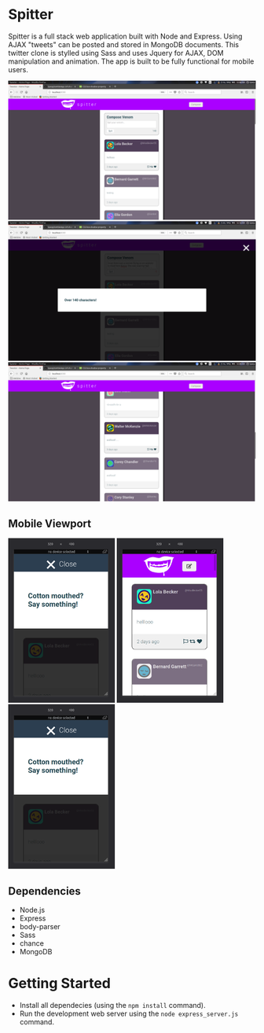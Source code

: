 # Spitter

Spitter is a full stack web application built with Node and Express. Using AJAX "tweets" can be posted and stored in MongoDB documents.
 This twitter clone is stylled using Sass and uses Jquery for AJAX, DOM manipulation and animation. 
 The app is built to be fully functional for mobile users.


!["Compose Messages"](https://github.com/Spezp/spitter/blob/master/docs/desktop-compose.png?raw=true)
!["Input validation"](https://github.com/Spezp/spitter/blob/master/docs/desktop-modal.png?raw=true)
!["Scroll"](https://github.com/Spezp/spitter/blob/master/docs/desktop-scroll.png?raw=true)

## Mobile Viewport
!["Mobile Modal"](https://github.com/Spezp/spitter/blob/master/docs/mobile-modal-cropped.png?raw=true) !["Mobile"](https://github.com/Spezp/spitter/blob/master/docs/mobile-cropped.png?raw=true) !["Mobile modal"](https://github.com/Spezp/spitter/blob/master/docs/mobile-modal-cropped.png?raw=true)
## Dependencies

- Node.js
- Express
- body-parser
- Sass
- chance
- MongoDB

# Getting Started

- Install all dependecies (using the `npm install` command).
- Run the development web server using the `node express_server.js` command.

